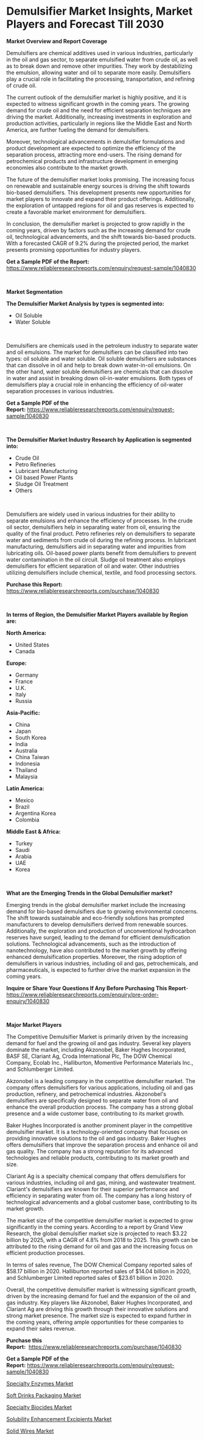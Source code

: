 <p><h1>Demulsifier Market Insights, Market Players and Forecast Till 2030</h1></p><p><strong>Market Overview and Report Coverage</strong></p>
<p><p>Demulsifiers are chemical additives used in various industries, particularly in the oil and gas sector, to separate emulsified water from crude oil, as well as to break down and remove other impurities. They work by destabilizing the emulsion, allowing water and oil to separate more easily. Demulsifiers play a crucial role in facilitating the processing, transportation, and refining of crude oil.</p><p>The current outlook of the demulsifier market is highly positive, and it is expected to witness significant growth in the coming years. The growing demand for crude oil and the need for efficient separation techniques are driving the market. Additionally, increasing investments in exploration and production activities, particularly in regions like the Middle East and North America, are further fueling the demand for demulsifiers.</p><p>Moreover, technological advancements in demulsifier formulations and product development are expected to optimize the efficiency of the separation process, attracting more end-users. The rising demand for petrochemical products and infrastructure development in emerging economies also contribute to the market growth.</p><p>The future of the demulsifier market looks promising. The increasing focus on renewable and sustainable energy sources is driving the shift towards bio-based demulsifiers. This development presents new opportunities for market players to innovate and expand their product offerings. Additionally, the exploration of untapped regions for oil and gas reserves is expected to create a favorable market environment for demulsifiers.</p><p>In conclusion, the demulsifier market is projected to grow rapidly in the coming years, driven by factors such as the increasing demand for crude oil, technological advancements, and the shift towards bio-based products. With a forecasted CAGR of 9.2% during the projected period, the market presents promising opportunities for industry players.</p></p>
<p><strong>Get a Sample PDF of the Report:</strong> <a href="https://www.reliableresearchreports.com/enquiry/request-sample/1040830">https://www.reliableresearchreports.com/enquiry/request-sample/1040830</a></p>
<p>&nbsp;</p>
<p><strong>Market Segmentation</strong></p>
<p><strong>The Demulsifier Market Analysis by types is segmented into:</strong></p>
<p><ul><li>Oil Soluble</li><li>Water Soluble</li></ul></p>
<p>&nbsp;</p>
<p><p>Demulsifiers are chemicals used in the petroleum industry to separate water and oil emulsions. The market for demulsifiers can be classified into two types: oil soluble and water soluble. Oil soluble demulsifiers are substances that can dissolve in oil and help to break down water-in-oil emulsions. On the other hand, water soluble demulsifiers are chemicals that can dissolve in water and assist in breaking down oil-in-water emulsions. Both types of demulsifiers play a crucial role in enhancing the efficiency of oil-water separation processes in various industries.</p></p>
<p><strong>Get a Sample PDF of the Report:</strong>&nbsp;<a href="https://www.reliableresearchreports.com/enquiry/request-sample/1040830">https://www.reliableresearchreports.com/enquiry/request-sample/1040830</a></p>
<p>&nbsp;</p>
<p><strong>The Demulsifier Market Industry Research by Application is segmented into:</strong></p>
<p><ul><li>Crude Oil</li><li>Petro Refineries</li><li>Lubricant Manufacturing</li><li>Oil based Power Plants</li><li>Sludge Oil Treatment</li><li>Others</li></ul></p>
<p>&nbsp;</p>
<p><p>Demulsifiers are widely used in various industries for their ability to separate emulsions and enhance the efficiency of processes. In the crude oil sector, demulsifiers help in separating water from oil, ensuring the quality of the final product. Petro refineries rely on demulsifiers to separate water and sediments from crude oil during the refining process. In lubricant manufacturing, demulsifiers aid in separating water and impurities from lubricating oils. Oil-based power plants benefit from demulsifiers to prevent water contamination in the oil circuit. Sludge oil treatment also employs demulsifiers for efficient separation of oil and water. Other industries utilizing demulsifiers include chemical, textile, and food processing sectors.</p></p>
<p><strong>Purchase this Report:</strong>&nbsp; <a href="https://www.reliableresearchreports.com/purchase/1040830">https://www.reliableresearchreports.com/purchase/1040830</a></p>
<p>&nbsp;</p>
<p><strong>In terms of Region, the Demulsifier Market Players available by Region are:</strong></p>
<p>
    <p> <strong> North America: </strong>
        <ul>
            <li>United States</li>
            <li>Canada</li>
        </ul>
        </p> 
    <p> <strong> Europe: </strong>
        <ul>
            <li>Germany</li>
            <li>France</li>
            <li>U.K.</li>
            <li>Italy</li>
            <li>Russia</li>
        </ul>
        </p> 
    <p> <strong> Asia-Pacific: </strong>
        <ul>
            <li>China</li>
            <li>Japan</li>
            <li>South Korea</li>
            <li>India</li>
            <li>Australia</li>
            <li>China Taiwan</li>
            <li>Indonesia</li>
            <li>Thailand</li>
            <li>Malaysia</li>
        </ul>
        </p> 
    <p> <strong> Latin America: </strong>
        <ul>
            <li>Mexico</li>
            <li>Brazil</li>
            <li>Argentina Korea</li>
            <li>Colombia</li>
        </ul>
        </p> 
    <p> <strong> Middle East & Africa: </strong>
        <ul>
            <li>Turkey</li>
            <li>Saudi</li>
            <li>Arabia</li>
            <li>UAE</li>
            <li>Korea</li>
        </ul>
    </p>
    </p>
<p>&nbsp;</p>
<p><strong>What are the Emerging Trends in the Global Demulsifier market?</strong></p>
<p><p>Emerging trends in the global demulsifier market include the increasing demand for bio-based demulsifiers due to growing environmental concerns. The shift towards sustainable and eco-friendly solutions has prompted manufacturers to develop demulsifiers derived from renewable sources. Additionally, the exploration and production of unconventional hydrocarbon reserves have surged, leading to the demand for efficient demulsification solutions. Technological advancements, such as the introduction of nanotechnology, have also contributed to the market growth by offering enhanced demulsification properties. Moreover, the rising adoption of demulsifiers in various industries, including oil and gas, petrochemicals, and pharmaceuticals, is expected to further drive the market expansion in the coming years.</p></p>
<p><strong>Inquire or Share Your Questions If Any Before Purchasing This Report</strong>- <a href="https://www.reliableresearchreports.com/enquiry/pre-order-enquiry/1040830">https://www.reliableresearchreports.com/enquiry/pre-order-enquiry/1040830</a></p>
<p>&nbsp;</p>
<p><strong>Major Market Players</strong></p>
<p><p>The Competitive Demulsifier Market is primarily driven by the increasing demand for fuel and the growing oil and gas industry. Several key players dominate the market, including Akzonobel, Baker Hughes Incorporated, BASF SE, Clariant Ag, Croda International Plc, The DOW Chemical Company, Ecolab Inc., Halliburton, Momentive Performance Materials Inc., and Schlumberger Limited.</p><p>Akzonobel is a leading company in the competitive demulsifier market. The company offers demulsifiers for various applications, including oil and gas production, refinery, and petrochemical industries. Akzonobel's demulsifiers are specifically designed to separate water from oil and enhance the overall production process. The company has a strong global presence and a wide customer base, contributing to its market growth.</p><p>Baker Hughes Incorporated is another prominent player in the competitive demulsifier market. It is a technology-oriented company that focuses on providing innovative solutions to the oil and gas industry. Baker Hughes offers demulsifiers that improve the separation process and enhance oil and gas quality. The company has a strong reputation for its advanced technologies and reliable products, contributing to its market growth and size.</p><p>Clariant Ag is a specialty chemical company that offers demulsifiers for various industries, including oil and gas, mining, and wastewater treatment. Clariant's demulsifiers are known for their superior performance and efficiency in separating water from oil. The company has a long history of technological advancements and a global customer base, contributing to its market growth.</p><p>The market size of the competitive demulsifier market is expected to grow significantly in the coming years. According to a report by Grand View Research, the global demulsifier market size is projected to reach $3.22 billion by 2025, with a CAGR of 4.8% from 2018 to 2025. This growth can be attributed to the rising demand for oil and gas and the increasing focus on efficient production processes.</p><p>In terms of sales revenue, The DOW Chemical Company reported sales of $58.17 billion in 2020. Halliburton reported sales of $14.04 billion in 2020, and Schlumberger Limited reported sales of $23.61 billion in 2020.</p><p>Overall, the competitive demulsifier market is witnessing significant growth, driven by the increasing demand for fuel and the expansion of the oil and gas industry. Key players like Akzonobel, Baker Hughes Incorporated, and Clariant Ag are driving this growth through their innovative solutions and strong market presence. The market size is expected to expand further in the coming years, offering ample opportunities for these companies to expand their sales revenue.</p></p>
<p><strong>Purchase this Report:</strong>&nbsp;&nbsp;<a href="https://www.reliableresearchreports.com/purchase/1040830">https://www.reliableresearchreports.com/purchase/1040830</a></p>
<p></p>
<p><strong>Get a Sample PDF of the Report:</strong>&nbsp;<a href="https://www.reliableresearchreports.com/enquiry/request-sample/1040830">https://www.reliableresearchreports.com/enquiry/request-sample/1040830</a></p>
<p><p><a href="https://github.com/vimar16th/Market-Research-Report-List-1/blob/main/specialty-enzymes-market.md">Specialty Enzymes Market</a></p><p><a href="https://github.com/mabutironaldo/Market-Research-Report-List-1/blob/main/soft-drinks-packaging-market.md">Soft Drinks Packaging Market</a></p><p><a href="https://github.com/sofayahoo2023/Market-Research-Report-List-1/blob/main/specialty-biocides-market.md">Specialty Biocides Market</a></p><p><a href="https://github.com/pizolina/Market-Research-Report-List-1/blob/main/solubility-enhancement-excipients-market.md">Solubility Enhancement Excipients Market</a></p><p><a href="https://github.com/lbird53714/Market-Research-Report-List-1/blob/main/solid-wires-market.md">Solid Wires Market</a></p></p>